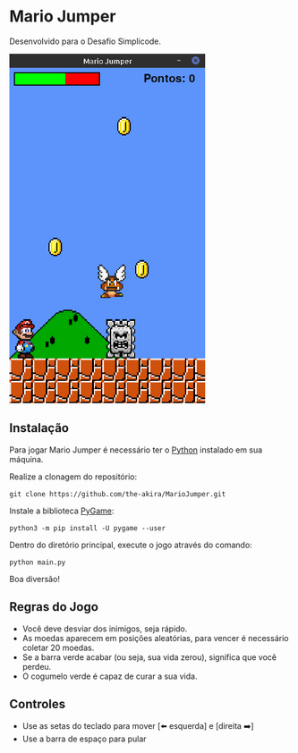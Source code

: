 # Mario Jumper

Desenvolvido para o Desafio Simplicode.

![img](https://raw.githubusercontent.com/the-akira/MarioJumper/main/images/screenshot.png)

## Instalação

Para jogar Mario Jumper é necessário ter o [Python](https://www.python.org/downloads/) instalado em sua máquina.

Realize a clonagem do repositório:

```
git clone https://github.com/the-akira/MarioJumper.git
```

Instale a biblioteca [PyGame](https://www.pygame.org/wiki/GettingStarted):

```
python3 -m pip install -U pygame --user
```

Dentro do diretório principal, execute o jogo através do comando:

```
python main.py
```

Boa diversão!

## Regras do Jogo

- Você deve desviar dos inimigos, seja rápido.
- As moedas aparecem em posições aleatórias, para vencer é necessário coletar 20 moedas.
- Se a barra verde acabar (ou seja, sua vida zerou), significa que você perdeu.
- O cogumelo verde é capaz de curar a sua vida.

## Controles

- Use as setas do teclado para mover [:arrow_left: esquerda] e [direita :arrow_right:]
- Use a barra de espaço para pular